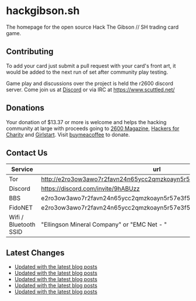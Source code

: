 # hackgibson.sh
The homepage for the open source Hack The Gibson // SH trading card game.


## Contributing

To add your card just submit a pull request with your card's front art, it would be added to the next run of set after community play testing.

Game play and discussions over the project is held the r2600 discord server. Come join us at [Discord](https://discord.com/invite/9hABUzz) or via IRC at https://www.scuttled.net/


## Donations

Your donation of $13.37 or more is welcome and helps the hacking community at large with proceeds going to [2600 Magazine](https://2600.com/), [Hackers for Charity](https://hackersforcharity.org) and [Girlstart](https://girlstart.org).  Visit [buymeacoffee](https://www.buymeacoffee.com/hackgibson.sh) to donate.


## Contact Us

Service | url
-|-
Tor | http://e2ro3ow3awo7r2favn24n65ycc2qmzkoayn5r57e3f56nvjwdcgg32ad.onion
Discord | https://discord.com/invite/9hABUzz
BBS | e2ro3ow3awo7r2favn24n65ycc2qmzkoayn5r57e3f56nvjwdcgg32ad.onion:23
FidoNET | e2ro3ow3awo7r2favn24n65ycc2qmzkoayn5r57e3f56nvjwdcgg32ad.onion:24554
Wifi / Bluetooth SSID | "Ellingson Mineral Company" or "EMC Net - <fidonet address>"

## Latest Changes
<!-- BLOG-POST-LIST:START -->
- [Updated with the latest blog posts](https://github.com/DFW2600/hackgibson.sh/commit/596ff335881273fae27c3323a1114793b8b3094f)
- [Updated with the latest blog posts](https://github.com/DFW2600/hackgibson.sh/commit/9d47e6700f80eda932ed055103f89fee39665eea)
- [Updated with the latest blog posts](https://github.com/DFW2600/hackgibson.sh/commit/e9c92809d1e6b400fc97b62ce74b4e9cf35257c7)
- [Updated with the latest blog posts](https://github.com/DFW2600/hackgibson.sh/commit/e029194faa4d42f08c6ca28d887af966964d7c3a)
- [Updated with the latest blog posts](https://github.com/DFW2600/hackgibson.sh/commit/a8e9fffbd210c9ae9ec80b007a0ca64fbdebb5f2)
<!-- BLOG-POST-LIST:END -->

